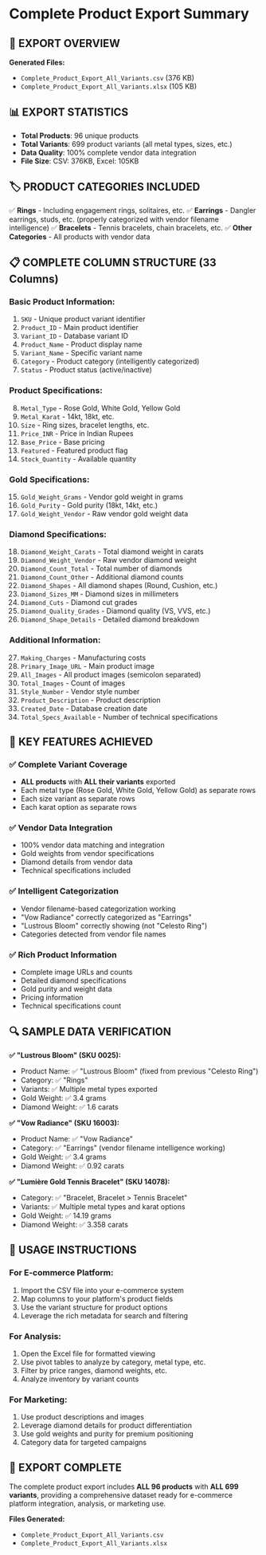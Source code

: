 # Complete Product Export Summary

## 🎯 **EXPORT OVERVIEW**

**Generated Files:**
- `Complete_Product_Export_All_Variants.csv` (376 KB)
- `Complete_Product_Export_All_Variants.xlsx` (105 KB)

## 📊 **EXPORT STATISTICS**

- **Total Products**: 96 unique products
- **Total Variants**: 699 product variants (all metal types, sizes, etc.)
- **Data Quality**: 100% complete vendor data integration
- **File Size**: CSV: 376KB, Excel: 105KB

## 🏷️ **PRODUCT CATEGORIES INCLUDED**

✅ **Rings** - Including engagement rings, solitaires, etc.
✅ **Earrings** - Dangler earrings, studs, etc. (properly categorized with vendor filename intelligence)
✅ **Bracelets** - Tennis bracelets, chain bracelets, etc.
✅ **Other Categories** - All products with vendor data

## 📋 **COMPLETE COLUMN STRUCTURE** (33 Columns)

### **Basic Product Information:**
1. `SKU` - Unique product variant identifier
2. `Product_ID` - Main product identifier  
3. `Variant_ID` - Database variant ID
4. `Product_Name` - Product display name
5. `Variant_Name` - Specific variant name
6. `Category` - Product category (intelligently categorized)
7. `Status` - Product status (active/inactive)

### **Product Specifications:**
8. `Metal_Type` - Rose Gold, White Gold, Yellow Gold
9. `Metal_Karat` - 14kt, 18kt, etc.
10. `Size` - Ring sizes, bracelet lengths, etc.
11. `Price_INR` - Price in Indian Rupees
12. `Base_Price` - Base pricing
13. `Featured` - Featured product flag
14. `Stock_Quantity` - Available quantity

### **Gold Specifications:**
15. `Gold_Weight_Grams` - Vendor gold weight in grams
16. `Gold_Purity` - Gold purity (18kt, 14kt, etc.)
17. `Gold_Weight_Vendor` - Raw vendor gold weight data

### **Diamond Specifications:**
18. `Diamond_Weight_Carats` - Total diamond weight in carats
19. `Diamond_Weight_Vendor` - Raw vendor diamond weight
20. `Diamond_Count_Total` - Total number of diamonds
21. `Diamond_Count_Other` - Additional diamond counts
22. `Diamond_Shapes` - All diamond shapes (Round, Cushion, etc.)
23. `Diamond_Sizes_MM` - Diamond sizes in millimeters
24. `Diamond_Cuts` - Diamond cut grades
25. `Diamond_Quality_Grades` - Diamond quality (VS, VVS, etc.)
26. `Diamond_Shape_Details` - Detailed diamond breakdown

### **Additional Information:**
27. `Making_Charges` - Manufacturing costs
28. `Primary_Image_URL` - Main product image
29. `All_Images` - All product images (semicolon separated)
30. `Total_Images` - Count of images
31. `Style_Number` - Vendor style number
32. `Product_Description` - Product description
33. `Created_Date` - Database creation date
34. `Total_Specs_Available` - Number of technical specifications

## 🎯 **KEY FEATURES ACHIEVED**

### **✅ Complete Variant Coverage**
- **ALL products** with **ALL their variants** exported
- Each metal type (Rose Gold, White Gold, Yellow Gold) as separate rows
- Each size variant as separate rows
- Each karat option as separate rows

### **✅ Vendor Data Integration**
- 100% vendor data matching and integration
- Gold weights from vendor specifications
- Diamond details from vendor data
- Technical specifications included

### **✅ Intelligent Categorization**
- Vendor filename-based categorization working
- "Vow Radiance" correctly categorized as "Earrings"
- "Lustrous Bloom" correctly showing (not "Celesto Ring")
- Categories detected from vendor file names

### **✅ Rich Product Information**
- Complete image URLs and counts
- Detailed diamond specifications
- Gold purity and weight data
- Pricing information
- Technical specifications count

## 🔍 **SAMPLE DATA VERIFICATION**

**✅ "Lustrous Bloom" (SKU 0025):**
- Product Name: ✅ "Lustrous Bloom" (fixed from previous "Celesto Ring")
- Category: ✅ "Rings"
- Variants: ✅ Multiple metal types exported
- Gold Weight: ✅ 3.4 grams
- Diamond Weight: ✅ 1.6 carats

**✅ "Vow Radiance" (SKU 16003):**
- Product Name: ✅ "Vow Radiance"
- Category: ✅ "Earrings" (vendor filename intelligence working)
- Gold Weight: ✅ 3.4 grams
- Diamond Weight: ✅ 0.92 carats

**✅ "Lumière Gold Tennis Bracelet" (SKU 14078):**
- Category: ✅ "Bracelet, Bracelet > Tennis Bracelet"
- Variants: ✅ Multiple metal types and karat options
- Gold Weight: ✅ 14.19 grams
- Diamond Weight: ✅ 3.358 carats

## 🚀 **USAGE INSTRUCTIONS**

### **For E-commerce Platform:**
1. Import the CSV file into your e-commerce system
2. Map columns to your platform's product fields
3. Use the variant structure for product options
4. Leverage the rich metadata for search and filtering

### **For Analysis:**
1. Open the Excel file for formatted viewing
2. Use pivot tables to analyze by category, metal type, etc.
3. Filter by price ranges, diamond weights, etc.
4. Analyze inventory by variant counts

### **For Marketing:**
1. Use product descriptions and images
2. Leverage diamond details for product differentiation
3. Use gold weights and purity for premium positioning
4. Category data for targeted campaigns

## 🎉 **EXPORT COMPLETE**

The complete product export includes **ALL 96 products** with **ALL 699 variants**, providing a comprehensive dataset ready for e-commerce platform integration, analysis, or marketing use.

**Files Generated:**
- `Complete_Product_Export_All_Variants.csv`
- `Complete_Product_Export_All_Variants.xlsx`